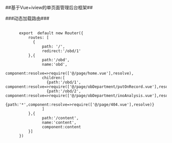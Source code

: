 ##基于Vue+iview的单页面管理后台框架##

###动态加载路由###
<pre>
  <code>
      export  default new Router({
          routes: [
            {
                path: '/',
                redirect:'/obd/1'
          },{
                path:'/obd',
                name:'obd',
                component:resolve=>require(['@/page/home.vue'],resolve),
                children:[
                  {path:'/obd/1', component:resolve=>require(['@/page/obDepartment/putOnRecord.vue'],resolve)},
                  {path:'/obd/2', component:resolve=>require(['@/page/obDepartment/inoAnalysis.vue'],resolve)},
                  {path:'*',component:resolve=>require(['@/page/404.vue'],resolve)}
                ]
          },{
                path:'/content',
                name:'content',
                component:content
          }]
      })
  </code>
</pre>
